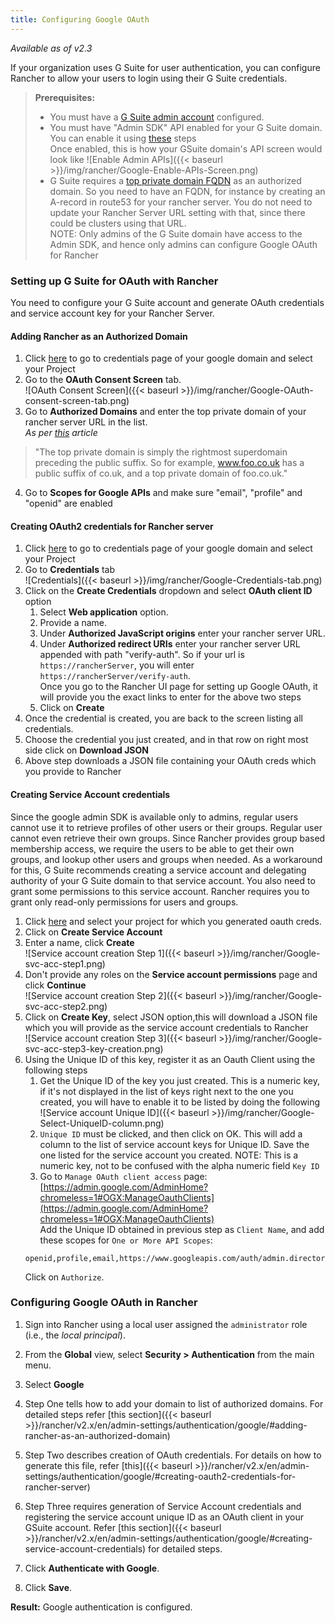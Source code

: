 ```yaml
---
title: Configuring Google OAuth
---
```


_Available as of v2.3_

If your organization uses G Suite for user authentication, you can configure Rancher to allow your users to login using their G Suite credentials.

>**Prerequisites:**
>
>- You must have a [G Suite admin account](https://admin.google.com) configured.
>- You must have "Admin SDK" API enabled for your G Suite domain. You can enable it using [these](https://support.google.com/a/answer/60757?hl=en) steps  
Once enabled, this is how your GSuite domain's API screen would look like
![Enable Admin APIs]({{< baseurl >}}/img/rancher/Google-Enable-APIs-Screen.png)  
>- G Suite requires a [top private domain FQDN](https://github.com/google/guava/wiki/InternetDomainNameExplained#public-suffixes-and-private-domains) as an authorized domain. So you need to have an FQDN, for instance by creating an A-record in route53 for your rancher server. You do not need to update your Rancher Server URL setting with that, since there could be clusters using that URL.  
NOTE: Only admins of the G Suite domain have access to the Admin SDK, and hence only admins can configure Google OAuth for Rancher

### Setting up G Suite for OAuth with Rancher
You need to configure your G Suite account and generate OAuth credentials and service account key for your Rancher Server.

#### Adding Rancher as an Authorized Domain
1. Click [here](https://console.developers.google.com/apis/credentials) to go to credentials page of your google domain and select your Project  
2. Go to the **OAuth Consent Screen** tab.  
![OAuth Consent Screen]({{< baseurl >}}/img/rancher/Google-OAuth-consent-screen-tab.png)  
3. Go to **Authorized Domains** and enter the top private domain of your rancher server URL in the  list.  
*As per [this](https://github.com/google/guava/wiki/InternetDomainNameExplained#public-suffixes-and-private-domains) article*  
>"The top private domain is simply the rightmost superdomain preceding the public suffix. So for example, www.foo.co.uk
>has a public suffix of co.uk, and a top private domain of foo.co.uk."  
4. Go to **Scopes for Google APIs** and make sure "email", "profile" and "openid" are enabled
#### Creating OAuth2 credentials for Rancher server
1. Click [here](https://console.developers.google.com/apis/credentials) to go to credentials page of your google domain and select your Project  
2. Go to **Credentials** tab  
![Credentials]({{< baseurl >}}/img/rancher/Google-Credentials-tab.png)   
3. Click on the **Create Credentials** dropdown and select **OAuth client ID** option  
	1. Select **Web application** option.  
    2. Provide a name.  
	3. Under **Authorized JavaScript origins** enter your rancher server URL.  
	4. Under **Authorized redirect URIs** enter your rancher server URL appended with path "verify-auth". So if your url is `https://rancherServer`, you will enter `https://rancherServer/verify-auth`.  
	Once you go to the Rancher UI page for setting up Google OAuth, it will provide you the exact links to enter for the above two steps  
	5. Click on **Create**  
4. Once the credential is created, you are back to the screen listing all credentials.
5. Choose the credential you just created, and in that row on right most side click on **Download JSON**
6. Above step downloads a JSON file containing your OAuth creds which you provide to Rancher

#### Creating Service Account credentials

Since the google admin SDK is available only to admins, regular users cannot use it to retrieve profiles of other users or their groups. Regular user cannot even retrieve their own groups. Since Rancher provides group based membership access, we require the users to be able to get their own groups, and lookup other users and groups when needed. As a workaround for this, G Suite recommends creating a service account and delegating authority of your G Suite domain to that service account. You also need to grant some permissions to this service account. Rancher requires you to grant only read-only permissions for users and groups.

1. Click [here](https://console.developers.google.com/iam-admin/serviceaccounts) and select your project for which you generated oauth creds.  
2. Click on **Create Service Account**  
3. Enter a name, click **Create**  
![Service account creation Step 1]({{< baseurl >}}/img/rancher/Google-svc-acc-step1.png)   
4. Don't provide any roles on the **Service account permissions** page and click **Continue**  
![Service account creation Step 2]({{< baseurl >}}/img/rancher/Google-svc-acc-step2.png)  
5. Click on **Create Key**, select JSON option,this will download a JSON file which you will provide as the service account credentials to Rancher  
![Service account creation Step 3]({{< baseurl >}}/img/rancher/Google-svc-acc-step3-key-creation.png)  
6. Using the Unique ID of this key, register it as an Oauth Client using the following steps
	1.  Get the Unique ID of the key you just created. This is a numeric key, if it's not displayed in the list of keys right next to the one you created, you will have to enable it to be listed by doing the following  
	![Service account Unique ID]({{< baseurl >}}/img/rancher/Google-Select-UniqueID-column.png)  
	2.  `Unique ID` must be clicked, and then click on OK. This will add a column to the list of service account keys for Unique ID. Save the one listed for the service account you created. NOTE: This is a numeric key, not to be confused with the alpha numeric field `Key ID`  
	3. Go to `Manage OAuth client access` page: [https://admin.google.com/AdminHome?chromeless=1#OGX:ManageOauthClients](https://admin.google.com/AdminHome?chromeless=1#OGX:ManageOauthClients)  
	Add the Unique ID obtained in previous step as `Client Name`, and add these scopes for `One or More API Scopes`:  
	```
	openid,profile,email,https://www.googleapis.com/auth/admin.directory.user.readonly,https://www.googleapis.com/auth/admin.directory.group.readonly
	```  
	  Click on `Authorize`.


### Configuring Google OAuth in Rancher
1.  Sign into Rancher using a local user assigned the `administrator` role (i.e., the _local principal_).

2.	From the **Global** view, select **Security > Authentication** from the main menu.

3.  Select **Google**

4.  Step One tells how to add your domain to list of authorized domains. For detailed steps refer [this section]({{< baseurl >}}/rancher/v2.x/en/admin-settings/authentication/google/#adding-rancher-as-an-authorized-domain)

5.  Step Two describes creation of OAuth credentials. For details on how to generate this file, refer [this]({{< baseurl >}}/rancher/v2.x/en/admin-settings/authentication/google/#creating-oauth2-credentials-for-rancher-server)

6.  Step Three requires generation of Service Account credentials and registering the service account unique ID as an OAuth client in your GSuite account. Refer [this section]({{< baseurl >}}/rancher/v2.x/en/admin-settings/authentication/google/#creating-service-account-credentials) for detailed steps.

7.	Click **Authenticate with Google**.

8.	Click **Save**.

**Result:** Google authentication is configured.